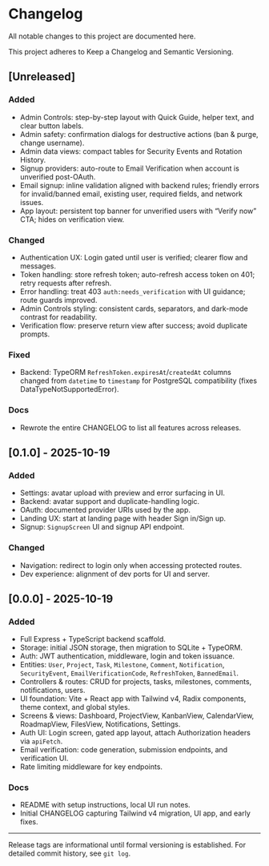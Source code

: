 # Changelog

All notable changes to this project are documented here.

This project adheres to Keep a Changelog and Semantic Versioning.

## [Unreleased]

### Added
- Admin Controls: step-by-step layout with Quick Guide, helper text, and clear button labels.
- Admin safety: confirmation dialogs for destructive actions (ban & purge, change username).
- Admin data views: compact tables for Security Events and Rotation History.
- Signup providers: auto-route to Email Verification when account is unverified post-OAuth.
- Email signup: inline validation aligned with backend rules; friendly errors for invalid/banned email, existing user, required fields, and network issues.
- App layout: persistent top banner for unverified users with “Verify now” CTA; hides on verification view.

### Changed
- Authentication UX: Login gated until user is verified; clearer flow and messages.
- Token handling: store refresh token; auto-refresh access token on 401; retry requests after refresh.
- Error handling: treat 403 `auth:needs_verification` with UI guidance; route guards improved.
- Admin Controls styling: consistent cards, separators, and dark-mode contrast for readability.
- Verification flow: preserve return view after success; avoid duplicate prompts.

### Fixed
- Backend: TypeORM `RefreshToken.expiresAt`/`createdAt` columns changed from `datetime` to `timestamp` for PostgreSQL compatibility (fixes DataTypeNotSupportedError).

### Docs
- Rewrote the entire CHANGELOG to list all features across releases.

## [0.1.0] - 2025-10-19

### Added
- Settings: avatar upload with preview and error surfacing in UI.
- Backend: avatar support and duplicate-handling logic.
- OAuth: documented provider URIs used by the app.
- Landing UX: start at landing page with header Sign in/Sign up.
- Signup: `SignupScreen` UI and signup API endpoint.

### Changed
- Navigation: redirect to login only when accessing protected routes.
- Dev experience: alignment of dev ports for UI and server.

## [0.0.0] - 2025-10-19

### Added
- Full Express + TypeScript backend scaffold.
- Storage: initial JSON storage, then migration to SQLite + TypeORM.
- Auth: JWT authentication, middleware, login and token issuance.
- Entities: `User`, `Project`, `Task`, `Milestone`, `Comment`, `Notification`, `SecurityEvent`, `EmailVerificationCode`, `RefreshToken`, `BannedEmail`.
- Controllers & routes: CRUD for projects, tasks, milestones, comments, notifications, users.
- UI foundation: Vite + React app with Tailwind v4, Radix components, theme context, and global styles.
- Screens & views: Dashboard, ProjectView, KanbanView, CalendarView, RoadmapView, FilesView, Notifications, Settings.
- Auth UI: Login screen, gated app layout, attach Authorization headers via `apiFetch`.
- Email verification: code generation, submission endpoints, and verification UI.
- Rate limiting middleware for key endpoints.

### Docs
- README with setup instructions, local UI run notes.
- Initial CHANGELOG capturing Tailwind v4 migration, UI app, and early fixes.

---

Release tags are informational until formal versioning is established. For detailed commit history, see `git log`.
